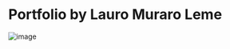 # Portfolio by Lauro Muraro Leme

![image](https://user-images.githubusercontent.com/73319250/141987147-751d8816-9ca7-458d-b595-be6c0b1adcd6.png)

